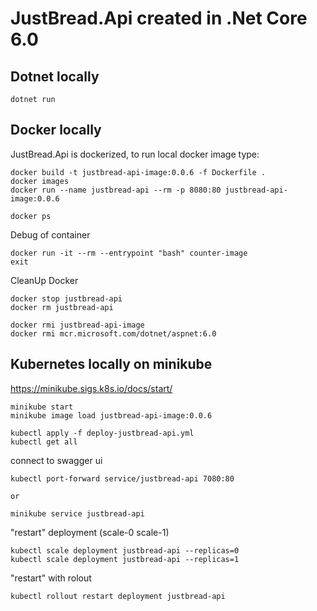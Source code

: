 # JustBread.Api created in .Net Core 6.0

## Dotnet locally

```
dotnet run
```

## Docker locally

JustBread.Api is dockerized, to run local docker image type:

```
docker build -t justbread-api-image:0.0.6 -f Dockerfile .
docker images
docker run --name justbread-api --rm -p 8080:80 justbread-api-image:0.0.6

docker ps
```

Debug of container

```
docker run -it --rm --entrypoint "bash" counter-image
exit
```

CleanUp Docker

```
docker stop justbread-api
docker rm justbread-api

docker rmi justbread-api-image
docker rmi mcr.microsoft.com/dotnet/aspnet:6.0
```

## Kubernetes locally on minikube

https://minikube.sigs.k8s.io/docs/start/

```
minikube start
minikube image load justbread-api-image:0.0.6

kubectl apply -f deploy-justbread-api.yml
kubectl get all
```

connect to swagger ui

```
kubectl port-forward service/justbread-api 7080:80

or

minikube service justbread-api

```

"restart" deployment (scale-0 scale-1)

```
kubectl scale deployment justbread-api --replicas=0
kubectl scale deployment justbread-api --replicas=1
```

"restart" with rolout

```
kubectl rollout restart deployment justbread-api

```
